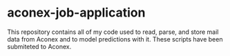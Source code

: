 # aconex-job-application

This repository contains all of my code used to read, parse, and store mail data from Aconex and to model predictions with it. These scripts have been submiteted to Aconex.
